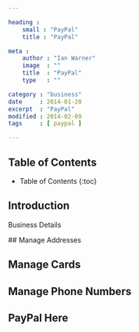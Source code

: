 ```yaml
---

heading :
    small : "PayPal"
    title : "PayPal"

meta :
    author : "Ian Warner"
    image  : ""
    title  : "PayPal"
    type   : ""

category : "business"
date     : 2014-01-20
excerpt  : "PayPal"
modified : 2014-02-09
tags     : [ paypal ]

---
```


## Table of Contents
* Table of Contents
{:toc}

## Introduction
Business Details

## Manage Addresses

## Manage Cards

## Manage Phone Numbers

## PayPal Here

[PayPal]:https://www.paypal.com
[PayPal Developer]:https://developer.paypal.com/
[PayPal Here]:https://www.paypal.com/uk/webapps/mpp/how-to-use-paypal-here